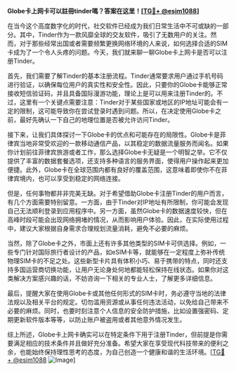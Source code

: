 **Globe卡上网卡可以註冊tinder嗎？答案在这里！[[TG💪+ @esim1088](https://t.me/s/esim1088)]**

在当今这个高度数字化的时代，社交软件已经成为我们日常生活中不可或缺的一部分。其中，Tinder作为一款风靡全球的交友软件，吸引了无数用户的关注。然而，对于那些经常出国或者需要频繁更换网络环境的人来说，如何选择合适的SIM卡成为了一个令人头疼的问题。今天，我们就来聊一聊Globe卡上网卡是否可以注册Tinder。

首先，我们需要了解Tinder的基本注册流程。Tinder通常要求用户通过手机号码进行验证，以确保每位用户的真实性和安全性。因此，只要你的Globe卡能够正常接收短信验证码，并且具备国际漫游功能，理论上是可以用来注册Tinder的。不过，这里有一个关键点需要注意：Tinder对于某些国家或地区的IP地址可能会有一定的限制，这可能导致你在尝试登录时遇到问题。所以，在决定使用Globe卡之前，最好先确认一下自己的地理位置是否被允许访问Tinder。

接下来，让我们具体探讨一下Globe卡的优点和可能存在的局限性。Globe卡是菲律宾当地非常受欢迎的一款移动通信产品，以其稳定的数据流量服务而闻名。如果你计划前往菲律宾旅游或者工作，那么选择Globe卡无疑是一个明智之举。它不仅提供了丰富的数据套餐选项，还支持多种语言的服务界面，使得用户操作起来更加便捷。此外，Globe卡在全球范围内都有良好的覆盖范围，这意味着即使你不在菲律宾境内，也可以享受到稳定的网络连接。

但是，任何事物都并非完美无缺。对于希望借助Globe卡注册Tinder的用户而言，有几个方面需要特别留意。一方面，由于Tinder对IP地址有所限制，你可能会发现自己无法顺利登录到应用程序中。另一方面，虽然Globe卡的数据速度较快，但在高峰时段可能会出现网络拥堵的情况，从而影响用户体验。因此，在实际使用过程中，建议大家根据自身需求合理规划流量消耗，避免不必要的麻烦。

当然，除了Globe卡之外，市面上还有许多其他类型的SIM卡可供选择。例如，一些专门针对国际旅行者设计的产品，如eSIM卡等，就能够在一定程度上弥补传统物理SIM卡的不足之处。这些新型卡片具有体积小巧、易于携带的特点，同时还支持多国运营商切换功能，让用户无论身处何地都能轻松保持在线状态。如果你对这类解决方案感兴趣的话，不妨咨询一下相关的专业人士，了解更多详细信息。

最后，提醒大家在使用Globe卡或其他任何形式的SIM卡时，务必遵守当地的法律法规以及相关平台的规定。切勿滥用资源或从事任何违法活动，以免给自己带来不必要的麻烦。同时，也要时刻注意个人信息的安全防护措施，比如设置强密码、定期更新软件版本等等，以防止账户被盗用或者其他意外情况发生。

综上所述，Globe卡上网卡确实可以在特定条件下用于注册Tinder，但前提是你需要满足相应的技术条件并且做好充分准备。希望大家在享受现代科技带来的便利之余，也能始终保持理性思考的态度，为自己创造一个健康和谐的生活环境。[[TG💪+ @esim1088](https://t.me/s/esim1088) ![Image](https://i.postimg.cc/4NQfJmqS/Snipaste-2025-05-13-00-14-12.png)]